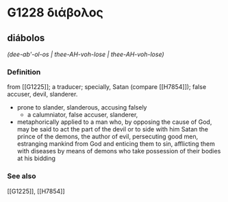 # G1228 διάβολος

## diábolos

_(dee-ab'-ol-os | thee-AH-voh-lose | thee-AH-voh-lose)_

### Definition

from [[G1225]]; a traducer; specially, Satan (compare [[H7854]]); false accuser, devil, slanderer.

- prone to slander, slanderous, accusing falsely
  - a calumniator, false accuser, slanderer,
- metaphorically applied to a man who, by opposing the cause of God, may be said to act the part of the devil or to side with him Satan the prince of the demons, the author of evil, persecuting good men, estranging mankind from God and enticing them to sin, afflicting them with diseases by means of demons who take possession of their bodies at his bidding

### See also

[[G1225]], [[H7854]]

